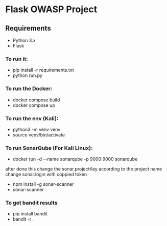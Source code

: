 # Flask OWASP Project


## Requirements
- Python 3.x
- Flask

### To run it:
- pip install -r requirements.txt
- python run.py

### To run the Docker:
- docker compose build
- docker compose up

### To run the env (Kali):
- python3 -m venv venv   
- source venv/bin/activate  


### To run SonarQube (For Kali Linux):
- docker run -d --name sonarqube -p 9000:9000 sonarqube

after done this change the sonar.projectKey according to the project name
change sonar.login with coppied token

- npm install -g sonar-scanner  
- sonar-scanner

### To get bandit results
- pip install bandit
- bandit -r .



